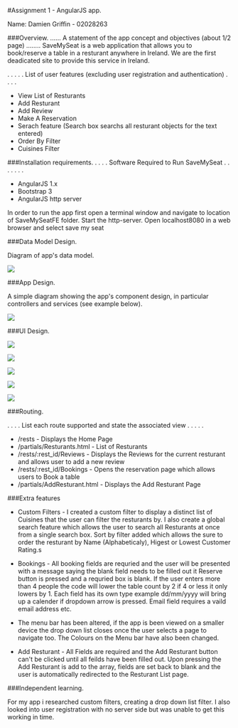 #Assignment 1 - AngularJS app.

Name: Damien Griffin - 02028263

###Overview.
...... A statement of the app concept and objectives (about 1/2 page) ........
SaveMySeat is a web application that allows you to book/reserve a table in a resturant anywhere in Ireland. We are the first deadicated site to provide this service in Ireland.



 . . . . . List of user features (excluding user registration and authentication) . . . . 
 
 + View List of Resturants
 + Add Resturant
 + Add Review
 + Make A Reservation
 + Serach feature (Search box searchs all resturant objects for the text entered)
 + Order By Filter
 + Cuisines Filter

###Installation requirements.
. . . .  Software Required to Run SaveMySeat . . . . . . . 
+ AngularJS 1.x
+ Bootstrap 3
+ AngularJS http server

In order to run the app first open a terminal window and navigate to location of SaveMySeatFE folder. Start the http-server. Open localhost8080 in a web browser and select save my seat

###Data Model Design.

Diagram of app's data model.

![][image1]


###App Design.

A simple diagram showing the app's component design, in particular controllers and services (see example below).

![][image2]

###UI Design.

![][homepage]

![][Resturant List]

![][AddReview]

![][Reservation]

![][AddResturant]

###Routing.

. . . . List each route supported and state the associated view . . . . . 
+ /rests - Displays the Home Page
+ /partials/Resturants.html - List of Resturants
+ /rests/:rest_id/Reviews - Displays the Reviews for the current resturant and allows user to add a new review
+ /rests/:rest_id/Bookings - Opens the reservation page which allows users to Book a table
+ /partials/AddResturant.html - Displays the Add Resturant Page

###Extra features

+ Custom Filters - I created a custom filter to display a distinct list of Cuisines that the user can filter the resturants by. I also create a global search feature which allows the user to search all Resturants at once from a single search box. Sort by filter added which allows the sure to order the resturant by Name (Alphabeticaly), Higest or Lowest Customer Rating.s

+ Bookings - All booking fields are requried and the user will be presented with a message saying the blank field needs to be filled out it Reserve button is pressed and a requried box is blank. If the user enters more than 4 people the code will lower the table count by 2 if 4 or less it only lowers by 1. Each field has its own type example dd/mm/yyyy will bring up a calender if dropdown arrow is pressed. Email field requires a vaild email address etc.

+ The menu bar has been altered, if the app is been viewed on a smaller device the drop down list closes once the user selects a page to navigate too. The Colours on the Menu bar have also been changed.

+ Add Resturant - All Fields are required and the Add Resturant button can't be clicked until all feilds have been filled out. Upon pressing the Add Resturant is add to the array, fields are set back to blank and the user is automatically redirected to the Resturant List page.



###Independent learning.

For my app i researched custom filters, creating a drop down list filter. I also looked into user registration with no server side but was unable to get this working in time.

[image1]: ./Model.png
[image2]: ./design.png
[homepage]: ./HomePage.png
[Resturant List]: ./ResturantList.png
[AddReview]: ./AddReview.png
[Reservation]: ./Reservation.png
[AddResturant]: ./AddResturant.png
